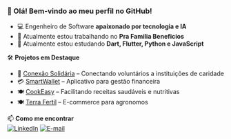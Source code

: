 ### 👋 Olá! Bem-vindo ao meu perfil no GitHub!

- 💻 Engenheiro de Software **apaixonado por tecnologia e IA**
- 🔭 Atualmente estou trabalhando no **Pra Familia Beneficios**
- 🌱 Atualmente estou estudando  **Dart, Flutter, Python e JavaScript**  

🛠️ **Projetos em Destaque**  
- 🔗 [Conexão Solidária](https://github.com//joao-CustodioC/conexao-solidaria) – Conectando voluntários a instituições de caridade  
- 💳 [SmartWallet](https://github.com//joao-CustodioC/SmartWallet) – Aplicativo para gestão financeira  
- 🍽️ [CookEasy](https://github.com//joao-CustodioC/CookEasy) – Facilitando receitas saudáveis e nutritivas  
- 🍽️ [Terra Fertíl](https://github.com//joao-CustodioC/terra-fertil) – E-commerce para agronomos

📫 **Como me encontrar**  
[![LinkedIn](https://img.shields.io/badge/LinkedIn-0077B5?style=for-the-badge&logo=linkedin&logoColor=white)](https://www.linkedin.com/in/jo%C3%A3o-pedro-cust%C3%B3dio-calixto/)  [![E-mail](https://img.shields.io/badge/Email-D14836?style=for-the-badge&logo=gmail&logoColor=white)](mailto:custodiojoaopedro@gmail.com)  

